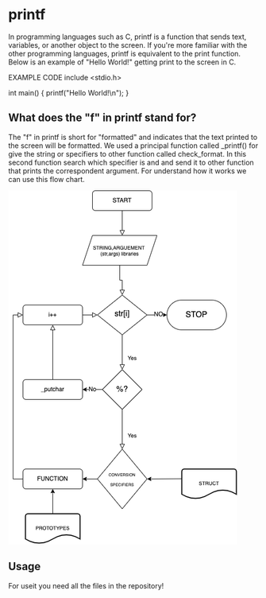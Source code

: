 # printf

 In programming languages such as C, printf is a function that sends text, variables, or another object to the screen. If you're more familiar with the other programming languages, printf is equivalent to the print function. Below is an example of "Hello World!" getting print to the screen in C.

EXAMPLE CODE
include <stdio.h>

int main()
{ printf("Hello World!\n"); }

## What does the "f" in printf stand for?

The "f" in printf is short for "formatted" and indicates that the text printed to the screen will be formatted.
We used a principal function called _printf() for give the string or specifiers to other function called check_format. In this second function search which specifier is and and send it to other function that prints the correspondent argument.
For understand how it works we can use this flow chart.

![](./flowchart/alxflowchart.png)

## Usage

For useit you need all the files in the repository!
